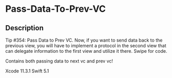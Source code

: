 # Pass-Data-To-Prev-VC

## Description

Tip #354: Pass Data to Prev VC. Now, if you want to send data back to the previous view, you will have to implement a protocol in the second view that can delegate information to the first view and utilize it there. Swipe for code.

Contains both passing data to next vc and prev vc!

Xcode 11.3.1
Swift 5.1
